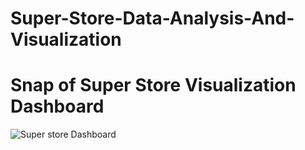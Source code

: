 # Super-Store-Data-Analysis-And-Visualization

# Snap of Super Store Visualization Dashboard

![Super store Dashboard](https://github.com/rajulgupta024/Super-Store-Data-Analysis-And-Visualization/assets/84580225/d8fc3948-4160-4322-8168-857a4f22449d)
